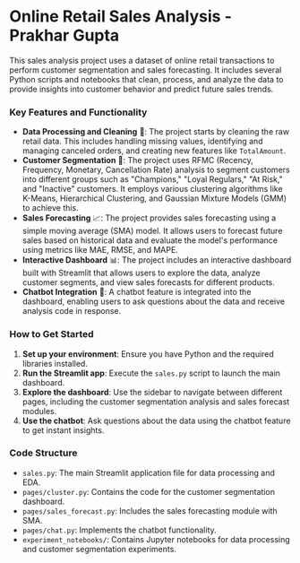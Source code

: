 # Online Retail Sales Analysis - Prakhar Gupta

This sales analysis project uses a dataset of online retail transactions to perform customer segmentation and sales forecasting. It includes several Python scripts and notebooks that clean, process, and analyze the data to provide insights into customer behavior and predict future sales trends.

### Key Features and Functionality

* **Data Processing and Cleaning** 🧹: The project starts by cleaning the raw retail data. This includes handling missing values, identifying and managing canceled orders, and creating new features like `TotalAmount`.
* **Customer Segmentation** 🎯: The project uses RFMC (Recency, Frequency, Monetary, Cancellation Rate) analysis to segment customers into different groups such as "Champions," "Loyal Regulars," "At Risk," and "Inactive" customers. It employs various clustering algorithms like K-Means, Hierarchical Clustering, and Gaussian Mixture Models (GMM) to achieve this.
* **Sales Forecasting** 📈: The project provides sales forecasting using a simple moving average (SMA) model. It allows users to forecast future sales based on historical data and evaluate the model's performance using metrics like MAE, RMSE, and MAPE.
* **Interactive Dashboard** 📊: The project includes an interactive dashboard built with Streamlit that allows users to explore the data, analyze customer segments, and view sales forecasts for different products.
* **Chatbot Integration** 🤖: A chatbot feature is integrated into the dashboard, enabling users to ask questions about the data and receive analysis code in response.

### How to Get Started

1.  **Set up your environment**: Ensure you have Python and the required libraries installed.
2.  **Run the Streamlit app**: Execute the `sales.py` script to launch the main dashboard.
3.  **Explore the dashboard**: Use the sidebar to navigate between different pages, including the customer segmentation analysis and sales forecast modules.
4.  **Use the chatbot**: Ask questions about the data using the chatbot feature to get instant insights.

### Code Structure

* `sales.py`: The main Streamlit application file for data processing and EDA.
* `pages/cluster.py`: Contains the code for the customer segmentation dashboard.
* `pages/sales_forecast.py`: Includes the sales forecasting module with SMA.
* `pages/chat.py`: Implements the chatbot functionality.
* `experiment_notebooks/`: Contains Jupyter notebooks for data processing and customer segmentation experiments.
